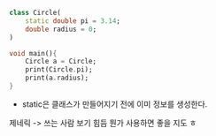 

```dart
class Circle(
	static double pi = 3.14;
	double radius = 0;
)

void main(){
	Circle a = Circle;
	print(Circle.pi);
	print(a.radius);
}
```


- static은 클래스가 만들어지기 전에 이미 정보를 생성한다.


제네릭 -> 쓰는 사람 보기 힘듬 뭔가 사용하면 좋을 지도 ㅎ


